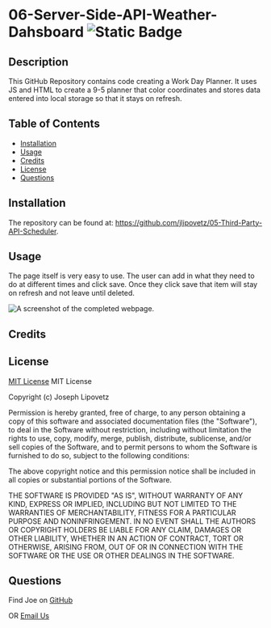 # 06-Server-Side-API-Weather-Dahsboard ![Static Badge](https://img.shields.io/badge/MIT_License-grey)
## Description
This GitHub Repository contains code creating a Work Day Planner. It uses JS and HTML to create a 9-5 planner that color coordinates and stores data entered into local storage so that it stays on refresh.
## Table of Contents
- [Installation](#installation)
- [Usage](#usage)
- [Credits](#credits)
- [License](#license)
- [Questions](#questions)
## Installation
The repository can be found at: https://github.com/jlipovetz/05-Third-Party-API-Scheduler.
## Usage
The page itself is very easy to use. The user can add in what they need to do at different times and click save. Once they click save that item will stay on refresh and not leave until deleted.

![A screenshot of the completed webpage.](./assets/images/05-API-Scheduler.png)
## Credits

## License
[MIT License](https://choosealicense.com/licenses/mit/)
MIT License

Copyright (c) Joseph Lipovetz

Permission is hereby granted, free of charge, to any person obtaining a copy
of this software and associated documentation files (the "Software"), to deal
in the Software without restriction, including without limitation the rights
to use, copy, modify, merge, publish, distribute, sublicense, and/or sell
copies of the Software, and to permit persons to whom the Software is
furnished to do so, subject to the following conditions:

The above copyright notice and this permission notice shall be included in all
copies or substantial portions of the Software.

THE SOFTWARE IS PROVIDED "AS IS", WITHOUT WARRANTY OF ANY KIND, EXPRESS OR
IMPLIED, INCLUDING BUT NOT LIMITED TO THE WARRANTIES OF MERCHANTABILITY,
FITNESS FOR A PARTICULAR PURPOSE AND NONINFRINGEMENT. IN NO EVENT SHALL THE
AUTHORS OR COPYRIGHT HOLDERS BE LIABLE FOR ANY CLAIM, DAMAGES OR OTHER
LIABILITY, WHETHER IN AN ACTION OF CONTRACT, TORT OR OTHERWISE, ARISING FROM,
OUT OF OR IN CONNECTION WITH THE SOFTWARE OR THE USE OR OTHER DEALINGS IN THE
SOFTWARE.
## Questions

Find Joe on [GitHub](https://github.com/jlipovetz)

  OR 
  [Email Us](mailto:placeholder@email.com)